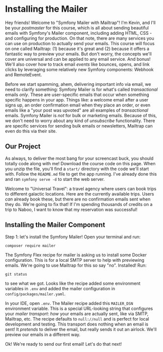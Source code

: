 # Installing the Mailer

Hey friends! Welcome to "Symfony Mailer with Mailtrap"! I'm Kevin,
and I'll be your *postmaster* for this course, which is all about sending
beautiful emails with Symfony's Mailer component, including adding HTML, CSS - and configuring
for production. On that note, there are many services you can use on production to actually send your
emails. This course will focus on one called Mailtrap: (1) because it's great and (2) because it offers a fantastic
way to preview your emails. But don't worry, the concepts we'll cover are universal
and can be applied to any email service. And bonus! We'll also cover how to track email *events* like
bounces, opens, and link clicks by leveraging some relatively new Symfony components: Webhook and RemoteEvent.

Before we start spamming, ahem, delivering important info via email, we need to clarify something:
Symfony Mailer is for what's called *transactional*
emails *only*. These are user-specific emails that occur when something specific
happens in your app. Things like: a welcome email after a user signs up,
an order confirmation email when they place an order, or even emails like a
"your post was upvoted" are all examples of *transactional* emails. Symfony Mailer
is *not* for bulk or marketing emails. Because of this, we don't need to worry
about any kind of *unsubscribe* functionality.
There are specific services for sending bulk emails or newsletters, Mailtrap can even do this via their site.

## Our Project

As always, to deliver the most bang for your screencast buck, you should totally
code along with me! Download the course code on this page.
When you unzip the file, you'll find a `start/` directory with the code we'll start with.
Follow the `README.md` file to get the app running. I've already done this and ran
`symfony serve -d` to start the web server. 

Welcome to "Universal Travel": a travel agency where users can book trips
to different galactic locations. Here are the currently available trips. Users
*can* already book these, but there are no confirmation emails sent when they do.
We're going to fix that! If I'm spending thousands of credits on a trip to
Naboo, I want to know that my reservation was successful!

## Installing the Mailer Component

Step 1: let's install the Symfony Mailer! Open your terminal and run:

```terminal
composer require mailer
```

The Symfony Flex recipe for mailer is asking us to install some Docker configuration.
This is for a local SMTP server to help with previewing emails. We're going to use
Mailtrap for this so say "no". Installed! Run:

```terminal
git status
```

to see what we got. Looks like the recipe added some environment variables
in `.env` and added the mailer configuration in `config/packages/mailer.yaml`.

In your IDE, open `.env`. The Mailer recipe added this `MAILER_DSN` environment variable.
This is a special URL-looking string that configures your *mailer transport*:
*how* your emails are actually sent, like via SMTP, Mailtrap, etc. The recipe
defaults to `null://null` and is perfect for local development and testing. This transport does
nothing when an email is sent! It *pretends* to deliver the email, but
really sends it out an airlock. We'll preview our emails in a different way.

Ok! We're ready to send our first email! Let's do that next!
